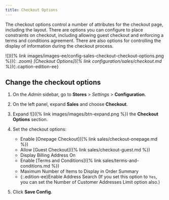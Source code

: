 ```yaml
---
title: Checkout Options
---
```


The checkout options control a number of attributes for the checkout page, including the layout. There are options you can configure to place constraints on checkout, including allowing guest checkout and enforcing a terms and conditions agreement. There are also options for controlling the display of information during the checkout process.

![]({% link images/images-ee/config-sales-checkout-checkout-options.png %}){: .zoom}
_[Checkout Options]({% link configuration/sales/checkout.md %})_{:.caption-edition-ee}

## Change the checkout options

1. On the _Admin_ sidebar, go to **Stores** > _Settings_ > **Configuration**.

1. On the left panel, expand **Sales** and choose **Checkout**.

1. Expand ![]({% link images/images/btn-expand.png %}) the **Checkout Options** section.

1. Set the checkout options:

   - Enable [Onepage Checkout]({% link sales/checkout-onepage.md %})
   - Allow [Guest Checkout]({% link sales/checkout-guest.md %})
   - Display Billing Address On
   - Enable [Terms and Conditions]({% link sales/terms-and-conditions.md %})
   - Maximum Number of Items to Display in Order Summary
   - {:.edition-ee}Enable Address Search (If you set this option to `Yes`, you can set the Number of Customer Addresses Limit option also.)

1. Click **Save Config**.
